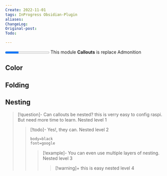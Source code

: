 ```yaml
---
Create: 2022-11-01
tags: InProgress Obsidian-Plugin 
aliases:
ChangeLog: 
Original-post: 
Todo:

---
```

<progress value="30" max="100"></progress>
This module **Callouts** is replace Admonition

## Color 


## Folding


## Nesting

> [!question]-  Can callouts be nested?
> this is verry easy to config raspi. But need more time to learn. 
> Nested level 1
> 
> > [!todo]- Yes!, they can.
> > Nested level 2
> > ```css
> > body=black
> > font=google
> > ``` 
> > 
> > > [!example]-  You can even use multiple layers of nesting.
> > > Nested level 3
> > > > [!warning]+ this is easy
> > > > nested level 4
> > > > 

